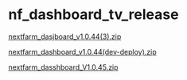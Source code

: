 # nf_dashboard_tv_release
[nextfarm_dasjboard_v1.0.44(3).zip](https://github.com/user-attachments/files/17028160/nextfarm_dasjboard_v1.0.44.3.zip)



[nextfarm_dashboard_v1.0.44(dev-deploy).zip](https://github.com/user-attachments/files/17028410/nextfarm_dashboard_v1.0.44.dev-deploy.zip)



[nextfarm_dasshboard_V1.0.45.zip](https://github.com/user-attachments/files/17038809/nextfarm_dasshboard_V1.0.45.zip)
